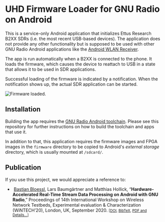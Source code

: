 # UHD Firmware Loader for GNU Radio on Android

This is a service-only Android application that initializes Ettus Research B2XX SDRs (i.e. the most recent USB-based devices). The application does not provide any other functionality but is supposed to be used with other GNU Radio Android applications like the [Android WLAN Receiver](https://github.com/bastibl/android-wlan/).

The app is run automatically when a B2XX is connected to the phone. It loads the firmware, which causes the device to reattach to USB in a state that allows it to be used in SDR applications.

Successful loading of the firmware is indicated by a notification. When the notification shows up, the actual SDR application can be started.

![Firmware loaded.](doc/notification.png)


## Installation

Building the app requires the [GNU Radio Android toolchain](https://github.com/bastibl/gnuradio-android/). Please see this repository for further instructions on how to build the toolchain and apps that use it.

In addition to that, this application requires the firmware images and FPGA images in the `firmware` directory to be copied to Android's *external storage* directory, which is usually mounted at `/sdcard/`.


## Publication

If you use this project, we would appreciate a reference to:

<ul>
<li>
<a href="http://dx.doi.org/10.1145/3411276.3412184"><img src="https://www.bastibl.net/bib/icons/ACM-logo.gif" title="ACM" alt=""></a> <a class="bibauthorlink" href="https://www.bastibl.net/">Bastian Bloessl</a>, Lars Baumgärtner and Matthias Hollick, “<strong>Hardware-Accelerated Real-Time Stream Data Processing on Android with GNU Radio</strong>,” Proceedings of 14th International Workshop on Wireless Network Testbeds, Experimental evaluation &amp; Characterization (WiNTECH’20), London, UK, September 2020.
 <small>[<a href="http://dx.doi.org/10.1145/3411276.3412184">DOI</a>, <a href="https://www.bastibl.net/bib/bloessl2020hardware/bloessl2020hardware.bib">BibTeX</a>, <a href="https://www.bastibl.net/bib/bloessl2020hardware/">PDF and Details…</a>]</small></p>
</li>
</ul>
